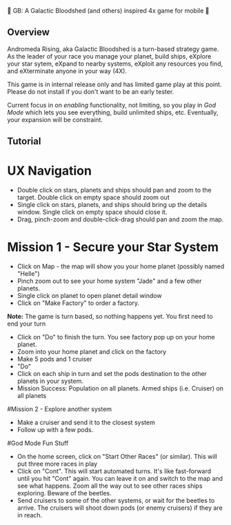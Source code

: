 :tada: GB: A Galactic Bloodshed (and others) inspired 4x game for mobile :tada:

## Overview

Andromeda Rising, aka Galactic Bloodshed is a turn-based strategy game. As the leader of your
race you manage your planet, build ships, eXplore your star sytem, eXpand to nearby systems, eXploit
any resources you find, and eXterminate anyone in your way (4X).

This game is in internal release only and has limited game play at this point. 
Please do not install if you don't want to be an early tester.

Current focus in on _enabling_ functionality, not limiting, so you play in _God Mode_ which lets
you see everything, build unlimited ships, etc. Eventually, your expansion will be constraint.

## Tutorial

# UX Navigation

* Double click on stars, planets and ships should pan and zoom to the target. Double click on empty space should zoom out
* Single click on stars, planets, and ships should bring up the details window. Single click on empty space should close it.
* Drag, pinch-zoom and double-click-drag should pan and zoom the map.

# Mission 1 - Secure your Star System
* Click on Map - the map will show you your home planet (possibly named "Helle")
* Pinch zoom out to see your home system "Jade" and a few other planets. 
* Single click on planet to open planet detail window
* Click on "Make Factory" to order a factory. 

**Note:** The game is turn based, so nothing happens yet. You first need to end your turn

* Click on "Do" to finish the turn. You see factory pop up on your home planet.
* Zoom into your home planet and click on the factory
* Make 5 pods and 1 cruiser
* "Do"
* Click on each ship in turn and set the pods destination to the other planets in your system.
* Mission Success: Population on all planets. Armed ships (i.e. Cruiser) on all planets

#Mission 2 - Explore another system
* Make a cruiser and send it to the closest system
* Follow up with a few pods.

#God Mode Fun Stuff
* On the home screen, click on "Start Other Races" (or similar). This will put three more races in play
* Click on "Cont". This will start automated turns. It's like fast-forward until you hit "Cont" again.
You can leave it on and switch to the map and see what happens. Zoom all the way out to see other races ships
exploring. Beware of the beetles. 
* Send cruisers to some of the other systems, or wait for the beetles to arrive. The cruisers will shoot down 
pods (or enemy cruisers) if they are in reach.

